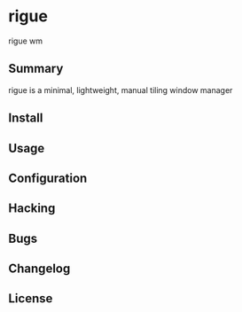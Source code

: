 # rigue

rigue wm

## Summary

rigue is a minimal, lightweight, manual tiling window manager

## Install

## Usage

## Configuration

## Hacking

## Bugs

## Changelog

## License

